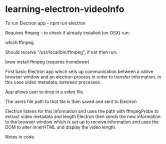# learning-electron-videoInfo

To run Electron app - npm run electron

Requires ffmpeg - to check if already installed (on OSX) run:

which ffmpeg

Should receive "/usr/local/bin/ffmpeg", if not then run:

brew install ffmpeg (requires homebrew)


First basic Electron app which sets up communication between a native browser window and an electron process in order to transfer information, in this case video metadata, between processes.

App allows user to drop in a video file.

The users file path to that file is then saved and sent to Electron

Electron listens for this information and uses the path with ffmpegProbe to extract video metadata and length
Electron then sends the new information to the browser window which is set up to receive information and uses the DOM to alter innerHTML and display the video length.

Notes in code
